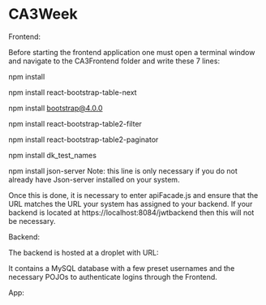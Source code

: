 # CA3Week

Frontend:

Before starting the frontend application one must open a terminal window and navigate to the CA3Frontend folder and write these 7 lines:

npm install

npm install react-bootstrap-table-next

npm install bootstrap@4.0.0

npm install react-bootstrap-table2-filter

npm install react-bootstrap-table2-paginator

npm install dk_test_names

npm install json-server Note: this line is only necessary if you do not already have Json-server installed on your system.

Once this is done, it is necessary to enter apiFacade.js and ensure that the URL matches the URL your system has assigned to your backend. 
If your backend is located at https://localhost:8084/jwtbackend then this will not be necessary.

Backend:

The backend is hosted at a droplet with URL: <URL>

It contains a MySQL database with a few preset usernames and the necessary POJOs to authenticate logins through the Frontend.

App:


